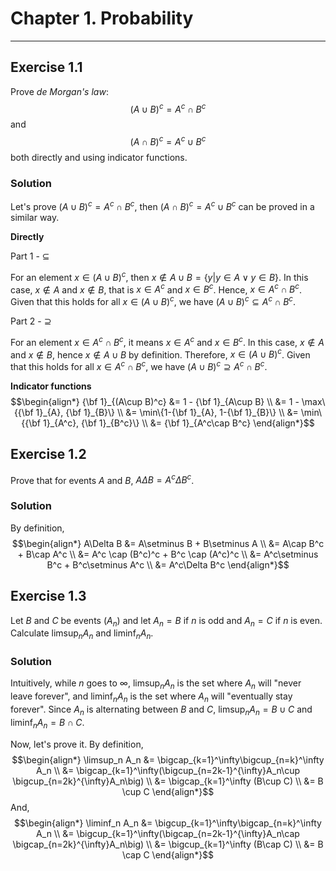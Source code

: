# Chapter 1. Probability
---

## Exercise 1.1
Prove _de Morgan's law_:
$$(A\cup B)^c=A^c\cap B^c$$
and
$$(A\cap B)^c=A^c\cup B^c$$
both directly and using indicator functions.

### Solution
Let's prove $(A\cup B)^c=A^c\cap B^c$, then $(A\cap B)^c=A^c\cup B^c$ can be proved in a similar way.

**Directly**

Part 1 - $\subseteq$

For an element $x\in(A\cup B)^c$, then $x\notin A\cup B=\{y | y\in A \vee y\in B\}$. In this case, $x\notin A$ and $x\notin B$, that is $x\in A^c$ and $x\in B^c$. Hence, $x\in A^c\cap B^c$. Given that this holds for all $x\in(A\cup B)^c$, we have $(A\cup B)^c \subseteq A^c\cap B^c$.

Part 2 - $\supseteq$

For an element $x\in A^c\cap B^c$, it means $x\in A^c$ and $x\in B^c$. In this case, $x\notin A$ and $x\notin B$, hence $x\notin A\cup B$ by definition. Therefore, $x\in (A\cup B)^c$. Given that this holds for all $x\in A^c\cap B^c$, we have $(A\cup B)^c \supseteq A^c\cap B^c$.


**Indicator functions**
$$\begin{align*}
{\bf 1}_{(A\cup B)^c} &= 1 - {\bf 1}_{A\cup B} \\
  &= 1 - \max\{{\bf 1}_{A}, {\bf 1}_{B}\} \\
  &= \min\{1-{\bf 1}_{A}, 1-{\bf 1}_{B}\} \\
  &= \min\{{\bf 1}_{A^c}, {\bf 1}_{B^c}\} \\
  &= {\bf 1}_{A^c\cap B^c}
\end{align*}$$


## Exercise 1.2
Prove that for events $A$ and $B$, $A\Delta B = A^c \Delta B^c$.

### Solution
By definition,
$$\begin{align*}
A\Delta B &= A\setminus B + B\setminus A \\
  &= A\cap B^c + B\cap A^c \\
  &= A^c \cap (B^c)^c + B^c \cap (A^c)^c \\
  &= A^c\setminus B^c + B^c\setminus A^c \\
  &= A^c\Delta B^c
\end{align*}$$


## Exercise 1.3
Let $B$ and $C$ be events $(A_n)$ and let $A_n=B$ if $n$ is odd and $A_n=C$ if $n$ is even. Calculate $\limsup_{n} A_n$ and $\liminf_{n} A_n$.

### Solution
Intuitively, while $n$ goes to $\infty$, $\limsup_{n} A_n$ is the set where $A_n$ will "never leave forever", and $\liminf_{n} A_n$ is the set where $A_n$ will "eventually stay forever". Since $A_n$ is alternating between $B$ and $C$, $\limsup_{n} A_n = B\cup C$ and $\liminf_{n} A_n = B\cap C$.

Now, let's prove it. By definition,
$$\begin{align*}
\limsup_n A_n &= \bigcap_{k=1}^\infty\bigcup_{n=k}^\infty A_n \\
  &= \bigcap_{k=1}^\infty(\bigcup_{n=2k-1}^{\infty}A_n\cup \bigcup_{n=2k}^{\infty}A_n\big) \\
  &= \bigcap_{k=1}^\infty (B\cup C) \\
  &= B \cup C
\end{align*}$$
And,
$$\begin{align*}
\liminf_n A_n &= \bigcup_{k=1}^\infty\bigcap_{n=k}^\infty A_n \\
  &= \bigcup_{k=1}^\infty(\bigcap_{n=2k-1}^{\infty}A_n\cap \bigcap_{n=2k}^{\infty}A_n\big) \\
  &= \bigcup_{k=1}^\infty (B\cap C) \\
  &= B \cap C
\end{align*}$$

